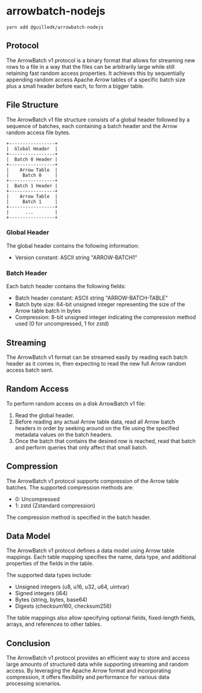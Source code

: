 # arrowbatch-nodejs

`yarn add @guilledk/arrowbatch-nodejs`

## Protocol

The ArrowBatch v1 protocol is a binary format that allows for streaming new rows to a file in a way that the files can be arbitrarily large while still retaining fast random access properties. It achieves this by sequentially appending random access Apache Arrow tables of a specific batch size plus a small header before each, to form a bigger table.

## File Structure

The ArrowBatch v1 file structure consists of a global header followed by a sequence of batches, each containing a batch header and the Arrow random access file bytes.

```
+-----------------+
|  Global Header  |
+-----------------+
|  Batch 0 Header |
+-----------------+
|    Arrow Table  |
|     Batch 0     |
+-----------------+
|  Batch 1 Header |
+-----------------+
|    Arrow Table  |
|     Batch 1     |
+-----------------+
|      ...        |
+-----------------+
```

### Global Header

The global header contains the following information:

- Version constant: ASCII string "ARROW-BATCH1"

### Batch Header

Each batch header contains the following fields:

- Batch header constant: ASCII string "ARROW-BATCH-TABLE"
- Batch byte size: 64-bit unsigned integer representing the size of the Arrow table batch in bytes
- Compression: 8-bit unsigned integer indicating the compression method used (0 for uncompressed, 1 for zstd)

## Streaming

The ArrowBatch v1 format can be streamed easily by reading each batch header as it comes in, then expecting to read the new full Arrow random access batch sent.

## Random Access

To perform random access on a disk ArrowBatch v1 file:

1. Read the global header.
2. Before reading any actual Arrow table data, read all Arrow batch headers in order by seeking around on the file using the specified metadata values on the batch headers.
3. Once the batch that contains the desired row is reached, read that batch and perform queries that only affect that small batch.

## Compression

The ArrowBatch v1 protocol supports compression of the Arrow table batches. The supported compression methods are:

- 0: Uncompressed
- 1: zstd (Zstandard compression)

The compression method is specified in the batch header.

## Data Model

The ArrowBatch v1 protocol defines a data model using Arrow table mappings. Each table mapping specifies the name, data type, and additional properties of the fields in the table.

The supported data types include:

- Unsigned integers (u8, u16, u32, u64, uintvar)
- Signed integers (i64)
- Bytes (string, bytes, base64)
- Digests (checksum160, checksum256)

The table mappings also allow specifying optional fields, fixed-length fields, arrays, and references to other tables.

## Conclusion

The ArrowBatch v1 protocol provides an efficient way to store and access large amounts of structured data while supporting streaming and random access. By leveraging the Apache Arrow format and incorporating compression, it offers flexibility and performance for various data processing scenarios.